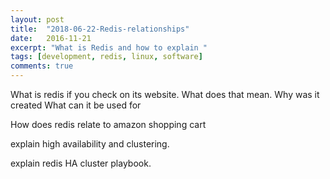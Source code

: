 ```yaml
---
layout: post
title:  "2018-06-22-Redis-relationships"
date:   2016-11-21
excerpt: "What is Redis and how to explain "
tags: [development, redis, linux, software]
comments: true
---
```


What is redis if you check on its website. 
What does that mean. 
Why was it created 
What can it be used for 

How does redis relate to amazon shopping cart 

explain high availability and clustering. 

explain redis HA cluster playbook. 


